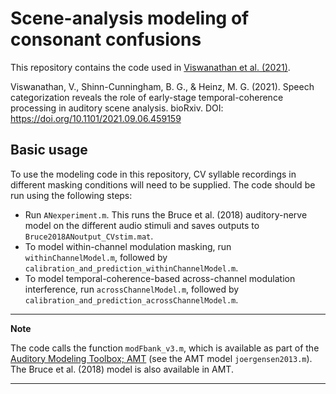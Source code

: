 # Scene-analysis modeling of consonant confusions

This repository contains the code used in 
[Viswanathan et al. (2021)](https://www.biorxiv.org/content/10.1101/2021.09.06.459159v1).

Viswanathan, V., Shinn-Cunningham, B. G., & Heinz, M. G. (2021). Speech
categorization reveals the role of early-stage temporal-coherence processing
in auditory scene analysis. bioRxiv. DOI: https://doi.org/10.1101/2021.09.06.459159

## Basic usage

To use the modeling code in this repository, CV syllable recordings in different masking 
conditions will need to be supplied. The code should be run using the following steps: 

- Run ```ANexperiment.m```. This runs the Bruce et al. (2018) auditory-nerve model on the 
different audio stimuli and saves outputs to ```Bruce2018ANoutput_CVstim.mat```.
- To model within-channel modulation masking, run ```withinChannelModel.m```, followed by
```calibration_and_prediction_withinChannelModel.m```.
- To model temporal-coherence-based across-channel modulation interference, run 
```acrossChannelModel.m```, followed by ```calibration_and_prediction_acrossChannelModel.m```.

---
**Note**

The code calls the function ```modFbank_v3.m```, which is available as part of the [Auditory Modeling Toolbox; AMT](https://amtoolbox.org) (see the AMT model ```joergensen2013.m```). The Bruce et al. (2018) model is also available in AMT.

---
